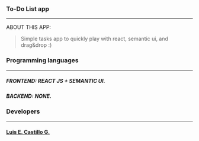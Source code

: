 ### To-Do List app
____
ABOUT THIS APP:
> Simple tasks app to quickly play with react, semantic ui, and drag&drop :)

### Programming languages
____
##### FRONTEND: REACT JS + SEMANTIC UI.
##### BACKEND: NONE.

### Developers
____
#### [Luis E. Castillo G.](http://github.com/CastilloLuis)